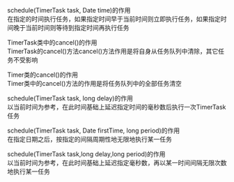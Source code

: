schedule(TimerTask task, Date time)的作用
<br/>
在指定的时间执行任务，如果指定时间早于当前时间则立即执行任务，如果指定时间晚于当前时间则等待到指定时间再执行任务


TimerTask类中的cancel()的作用
<br/>
TimerTask的cancel()方法cancel()方法作用是将自身从任务队列中清除，其它任务不受影响

Timer类的cancel()的作用
<br/>
Timer类中的cancel()方法的作用是将任务队列中的全部任务清空

schedule(TimerTask task, long delay)的作用
<br/>
以当前时间为参考，在此时间基础上延迟指定时间的毫秒数后执行一次TimerTask任务

schedule(TimerTask task, Date firstTime, long period)的作用
<br/>
在指定日期之后，按指定的间隔周期性地无限地执行某一任务

schedule(TimerTask task,long delay,long period)的作用
<br/>
以当前时间为参考，在此时间基础上延迟指定毫秒数，再以某一时间间隔无限次数地执行某一任务
